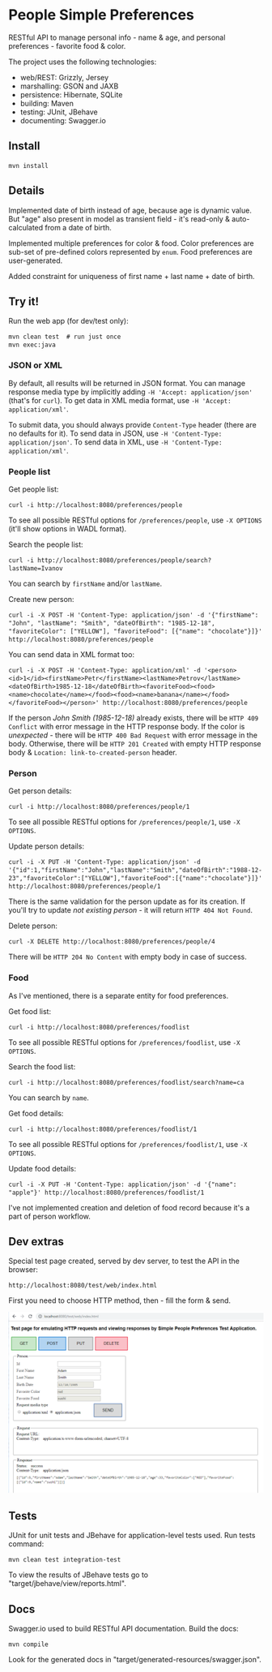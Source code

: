 People Simple Preferences
=========================

RESTful API to manage personal info - name & age, and personal preferences - favorite food & color.

The project uses the following technologies: 

* web/REST: Grizzly, Jersey
* marshalling: GSON and JAXB
* persistence: Hibernate, SQLite
* building: Maven
* testing: JUnit, JBehave
* documenting: Swagger.io

## Install

    mvn install

## Details

Implemented date of birth instead of age, because age is dynamic value. But "age" also present in model as transient field - it's read-only & auto-calculated from a date of birth.

Implemented multiple preferences for color & food. Color preferences are sub-set of pre-defined colors represented by `enum`. Food preferences are user-generated.

Added constraint for uniqueness of first name + last name + date of birth.

## Try it!

Run the web app (for dev/test only):

    mvn clean test  # run just once
    mvn exec:java

### JSON or XML

By default, all results will be returned in JSON format. You can manage response media type by implicitly adding `-H 'Accept: application/json'` (that's for `curl`). To get data in XML media format, use `-H 'Accept: application/xml'`.

To submit data, you should always provide `Content-Type` header (there are no defaults for it). To send data in JSON, use `-H 'Content-Type: application/json'`. To send data in XML, use `-H 'Content-Type: application/xml'`.

### People list

Get people list:

    curl -i http://localhost:8080/preferences/people

To see all possible RESTful options for `/preferences/people`, use `-X OPTIONS` (it'll show options in WADL format).

Search the people list:

    curl -i http://localhost:8080/preferences/people/search?lastName=Ivanov

You can search by `firstName` and/or `lastName`.

Create new person:

    curl -i -X POST -H 'Content-Type: application/json' -d '{"firstName": "John", "lastName": "Smith", "dateOfBirth": "1985-12-18", "favoriteColor": ["YELLOW"], "favoriteFood": [{"name": "chocolate"}]}' http://localhost:8080/preferences/people

You can send data in XML format too:

    curl -i -X POST -H 'Content-Type: application/xml' -d '<person><id>1</id><firstName>Petr</firstName><lastName>Petrov</lastName><dateOfBirth>1985-12-18</dateOfBirth><favoriteFood><food><name>chocolate</name></food><food><name>banana</name></food></favoriteFood></person>' http://localhost:8080/preferences/people

If the person _John Smith (1985-12-18)_ already exists, there will be `HTTP 409 Conflict` with error message in the HTTP response body. If the color is _unexpected_ - there will be `HTTP 400 Bad Request` with error message in the body. Otherwise, there will be `HTTP 201 Created` with empty HTTP response body & `Location: link-to-created-person` header.

### Person

Get person details:

    curl -i http://localhost:8080/preferences/people/1

To see all possible RESTful options for `/preferences/people/1`, use `-X OPTIONS`.

Update person details:

    curl -i -X PUT -H 'Content-Type: application/json' -d '{"id":1,"firstName":"John","lastName":"Smith","dateOfBirth":"1988-12-23","favoriteColor":["YELLOW"],"favoriteFood":[{"name":"chocolate"}]}' http://localhost:8080/preferences/people/1

There is the same validation for the person update as for its creation. If you'll try to update _not existing person_ - it will return `HTTP 404 Not Found`.

Delete person:

    curl -X DELETE http://localhost:8080/preferences/people/4

There will be `HTTP 204 No Content` with empty body in case of success.

### Food

As I've mentioned, there is a separate entity for food preferences.

Get food list:

    curl -i http://localhost:8080/preferences/foodlist

To see all possible RESTful options for `/preferences/foodlist`, use `-X OPTIONS`.

Search the food list:

    curl -i http://localhost:8080/preferences/foodlist/search?name=ca

You can search by `name`.

Get food details:

    curl -i http://localhost:8080/preferences/foodlist/1

To see all possible RESTful options for `/preferences/foodlist/1`, use `-X OPTIONS`.

Update food details:

    curl -i -X PUT -H 'Content-Type: application/json' -d '{"name": "apple"}' http://localhost:8080/preferences/foodlist/1

I've not implemented creation and deletion of food record because it's a part of person workflow.

## Dev extras

Special test page created, served by dev server, to test the API in the browser:

    http://localhost:8080/test/web/index.html

First you need to choose HTTP method, then - fill the form & send.

![test_page](simplePeoplePref.png "Test page")

## Tests

JUnit for unit tests and JBehave for application-level tests used. Run tests command:

    mvn clean test integration-test
    
To view the results of JBehave tests go to "target/jbehave/view/reports.html".

## Docs

Swagger.io used to build RESTful API documentation. Build the docs:

    mvn compile

Look for the generated docs in "target/generated-resources/swagger.json".
